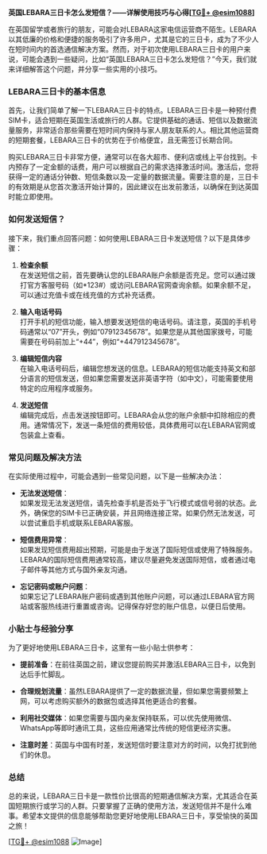 **英国LEBARA三日卡怎么发短信？——详解使用技巧与心得[[TG💪+ @esim1088](https://t.me/s/esim1088)]**

在英国留学或者旅行的朋友，可能会对LEBARA这家电信运营商不陌生。LEBARA以其低廉的价格和便捷的服务吸引了许多用户，尤其是它的三日卡，成为了不少人在短时间内的首选通信解决方案。然而，对于初次使用LEBARA三日卡的用户来说，可能会遇到一些疑问，比如“英国LEBARA三日卡怎么发短信？”今天，我们就来详细解答这个问题，并分享一些实用的小技巧。

### LEBARA三日卡的基本信息

首先，让我们简单了解一下LEBARA三日卡的特点。LEBARA三日卡是一种预付费SIM卡，适合短期在英国生活或旅行的人群。它提供基础的通话、短信以及数据流量服务，非常适合那些需要在短时间内保持与家人朋友联系的人。相比其他运营商的短期套餐，LEBARA三日卡的优势在于价格便宜，且无需签订长期合同。

购买LEBARA三日卡非常方便，通常可以在各大超市、便利店或线上平台找到。卡内预存了一定金额的话费，用户可以根据自己的需求选择激活时间。激活后，您将获得一定的通话分钟数、短信条数以及一定量的数据流量。需要注意的是，三日卡的有效期是从您首次激活开始计算的，因此建议在出发前激活，以确保在到达英国时能立即使用。

### 如何发送短信？

接下来，我们重点回答问题：如何使用LEBARA三日卡发送短信？以下是具体步骤：

1. **检查余额**  
   在发送短信之前，首先要确认您的LEBARA账户余额是否充足。您可以通过拨打官方客服号码（如*123#）或访问LEBARA官网查询余额。如果余额不足，可以通过充值卡或在线充值的方式补充话费。

2. **输入电话号码**  
   打开手机的短信功能，输入想要发送短信的电话号码。请注意，英国的手机号码通常以“07”开头，例如“07912345678”。如果您是从其他国家拨号，可能需要在号码前加上“+44”，例如“+447912345678”。

3. **编辑短信内容**  
   在输入电话号码后，编辑您想发送的信息。LEBARA的短信功能支持英文和部分语言的短信发送，但如果您需要发送非英语字符（如中文），可能需要使用特定的应用程序或服务。

4. **发送短信**  
   编辑完成后，点击发送按钮即可。LEBARA会从您的账户余额中扣除相应的费用。通常情况下，发送一条短信的费用较低，具体费用可以在LEBARA官网或包装盒上查看。

### 常见问题及解决方法

在实际使用过程中，可能会遇到一些常见问题，以下是一些解决办法：

- **无法发送短信**：  
  如果发现无法发送短信，请先检查手机是否处于飞行模式或信号弱的状态。此外，确保您的SIM卡已正确安装，并且网络连接正常。如果仍然无法发送，可以尝试重启手机或联系LEBARA客服。

- **短信费用异常**：  
  如果发现短信费用超出预期，可能是由于发送了国际短信或使用了特殊服务。LEBARA的国际短信费用通常较高，建议尽量避免发送国际短信，或者通过电子邮件等其他方式与国外亲友沟通。

- **忘记密码或账户问题**：  
  如果忘记了LEBARA账户密码或遇到其他账户问题，可以通过LEBARA官方网站或客服热线进行重置或咨询。记得保存好您的账户信息，以便日后使用。

### 小贴士与经验分享

为了更好地使用LEBARA三日卡，这里有一些小贴士供参考：

- **提前准备**：在前往英国之前，建议您提前购买并激活LEBARA三日卡，以免到达后手忙脚乱。
  
- **合理规划流量**：虽然LEBARA提供了一定的数据流量，但如果您需要频繁上网，可以考虑购买额外的数据包或选择其他更适合的套餐。

- **利用社交媒体**：如果您需要与国内亲友保持联系，可以优先使用微信、WhatsApp等即时通讯工具，这些应用通常比传统的短信更经济实惠。

- **注意时差**：英国与中国有时差，发送短信时要注意对方的时间，以免打扰到他们的休息。

### 总结

总的来说，LEBARA三日卡是一款性价比很高的短期通信解决方案，尤其适合在英国短期旅行或学习的人群。只要掌握了正确的使用方法，发送短信并不是什么难事。希望本文提供的信息能够帮助您更好地使用LEBARA三日卡，享受愉快的英国之旅！

[[TG💪+ @esim1088](https://t.me/s/esim1088) ![Image](https://i.postimg.cc/4NQfJmqS/Snipaste-2025-05-13-00-14-12.png)]